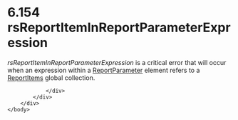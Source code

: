 <html dir="LTR" xmlns:mshelp="http://msdn.microsoft.com/mshelp" xmlns:ddue="http://ddue.schemas.microsoft.com/authoring/2003/5" xmlns:xlink="http://www.w3.org/1999/xlink" xmlns:tool="http://www.microsoft.com/tooltip">
    <head>
        <meta http-equiv="Content-Type" content="text/html; CHARSET=utf-8"></meta>
        <meta name="save" content="history"></meta>
        <title>6.154 rsReportItemInReportParameterExpression</title>
        <xml>
            <mshelp:toctitle title="6.154 rsReportItemInReportParameterExpression"></mshelp:toctitle>
            <mshelp:rltitle title="[MS-RDL]: rsReportItemInReportParameterExpression"></mshelp:rltitle>
            <mshelp:keyword index="A" term="9c6770ab-899a-44d8-9b1e-41d595f9b2f5"></mshelp:keyword>
            <mshelp:attr name="DCSext.ContentType" value="open specification"></mshelp:attr>
            <mshelp:attr name="AssetID" value="9c6770ab-899a-44d8-9b1e-41d595f9b2f5"></mshelp:attr>
            <mshelp:attr name="TopicType" value="kbRef"></mshelp:attr>
            <mshelp:attr name="DCSext.Title" value="[MS-RDL]: rsReportItemInReportParameterExpression" />
        </xml>
    </head>
    <body>
        <div id="header">
            <h1 class="heading">6.154 rsReportItemInReportParameterExpression</h1>
        </div>
        <div id="mainSection">
            <div id="mainBody">
                <div id="allHistory" class="saveHistory"></div>
                <div id="sectionSection0" class="section" name="collapseableSection">
                    

<p><i>rsReportItemInReportParameterExpression</i> is a critical
error that will occur when an expression within a <a href="7c3f4c83-9172-48db-94c1-693295c5d623.htm">ReportParameter</a> element
refers to a <a href="c5fef915-e842-43b4-91f9-56af4eb15be0.htm">ReportItems</a>
global collection.</p>


                </div>
            </div>
        </div>
    </body>
</html>